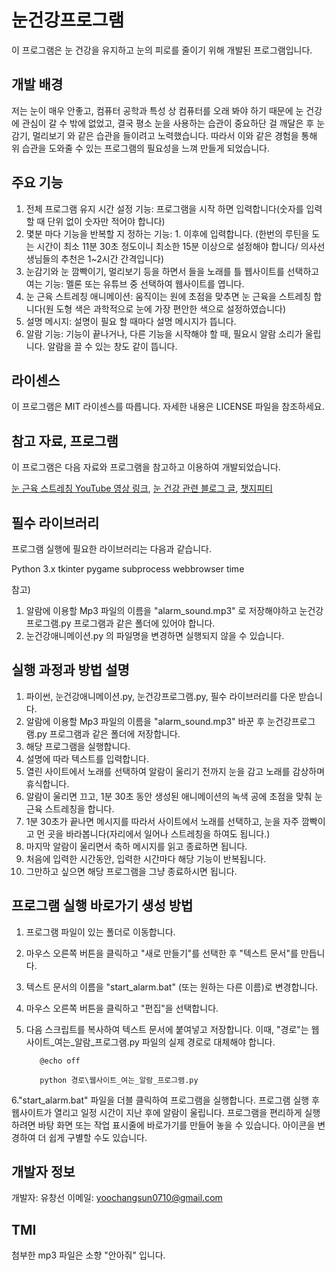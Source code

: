# 눈건강프로그램

이 프로그램은 눈 건강을 유지하고 눈의 피로를 줄이기 위해 개발된 프로그램입니다. 


## 개발 배경

저는 눈이 매우 안좋고, 컴퓨터 공학과 특성 상 컴퓨터를 오래 봐야 하기 때문에 눈 건강에 관심이 갈 수 밖에 없었고, 
결국 평소 눈을 사용하는 습관이 중요하단 걸 깨달은 후 눈감기, 멀리보기 와 같은 습관을 들이려고 노력했습니다.
따라서 이와 같은 경험을 통해 위 습관을 도와줄 수 있는 프로그램의 필요성을 느껴 만들게 되었습니다.


## 주요 기능

1. 전체 프로그램 유지 시간 설정 기능: 프로그램을 시작 하면 입력합니다(숫자를 입력 할 때 단위 없이 숫자만 적어야 합니다)
2. 몇분 마다 기능을 반복할 지 정하는 기능: 1. 이후에 입력합니다.
   (한번의 루틴을 도는 시간이 최소 11분 30초 정도이니 최소한 15분 이상으로 설정해야 합니다/ 의사선생님들의 추천은 1~2시간 간격입니다)
4. 눈감기와 눈 깜빡이기, 멀리보기 등을 하면서 들을 노래를 틀 웹사이트를 선택하고 여는 기능: 멜론 또는 유튜브 중 선택하여 웹사이트를 엽니다.
5. 눈 근육 스트레칭 애니메이션: 움직이는 원에 초점을 맞추면 눈 근육을 스트레칭 합니다(원 도형 색은 과학적으로 눈에 가장 편안한 색으로 설정하였습니다)
6. 설명 메시지: 설명이 필요 할 때마다 설명 메시지가 뜹니다.
7. 알람 기능: 기능이 끝나거나, 다른 기능을 시작해야 할 때, 필요시 알람 소리가 울립니다. 알람을 끌 수 있는 창도 같이 뜹니다.


## 라이센스
이 프로그램은 MIT 라이센스를 따릅니다. 자세한 내용은 LICENSE 파일을 참조하세요.


## 참고 자료, 프로그램

이 프로그램은 다음 자료와 프로그램을 참고하고 이용하여 개발되었습니다.

[눈 근육 스트레칭 YouTube 영상 링크](https://www.youtube.com/watch?v=v17nMtAQDOQ),
[눈 건강 관련 블로그 글](https://www.bnviit.com/blog/health/%EC%86%8C%EC%A4%91%ED%95%9C-%EB%82%B4-%EB%88%88%EC%9D%84-%EC%A7%80%ED%82%A4%EB%A0%A4%EB%A9%B4-%EC%9D%BC%EC%83%81-%EC%86%8D-%EC%9E%91%EC%9D%80-%EC%8A%B5%EA%B4%80%EC%9C%BC%EB%A1%9C-%ED%8F%89%EC%83%9D/),
[챗지피티](https://chat.openai.com/)


## 필수 라이브러리

프로그램 실행에 필요한 라이브러리는 다음과 같습니다.

Python 3.x
tkinter
pygame
subprocess
webbrowser
time

참고)
1. 알람에 이용할 Mp3 파일의 이름을 "alarm_sound.mp3" 로 저장해야하고 눈건강프로그램.py 프로그램과 같은 폴더에 있어야 합니다.
2. 눈건강애니메이션.py 의 파일명을 변경하면 실행되지 않을 수 있습니다.


## 실행 과정과 방법 설명

1. 파이썬, 눈건강애니메이션.py, 눈건강프로그램.py, 필수 라이브러리를 다운 받습니다.
2. 알람에 이용할 Mp3 파일의 이름을 "alarm_sound.mp3" 바꾼 후 눈건강프로그램.py 프로그램과 같은 폴더에 저장합니다.
3. 해당 프로그램을 실행합니다.
4. 설명에 따라 텍스트를 입력합니다.
5. 열린 사이트에서 노래를 선택하여 알람이 울리기 전까지 눈을 감고 노래를 감상하며 휴식합니다.
6. 알람이 울리면 끄고, 1분 30초 동안 생성된 애니메이션의 녹색 공에 초점을 맞춰 눈 근육 스트레칭을 합니다.
7. 1분 30초가 끝나면 메시지를 따라서 사이트에서 노래를 선택하고, 눈을 자주 깜빡이고 먼 곳을 바라봅니다(자리에서 일어나 스트레칭을 하여도 됩니다.)
8. 마지막 알람이 울리면서 축하 메시지를 읽고 종료하면 됩니다.
9. 처음에 입력한 시간동안, 입력한 시간마다 해당 기능이 반복됩니다.
10. 그만하고 싶으면 해당 프로그램을 그냥 종료하시면 됩니다.


## 프로그램 실행 바로가기 생성 방법

1. 프로그램 파일이 있는 폴더로 이동합니다.

2. 마우스 오른쪽 버튼을 클릭하고 "새로 만들기"를 선택한 후 "텍스트 문서"를 만듭니다.

3. 텍스트 문서의 이름을 "start_alarm.bat" (또는 원하는 다른 이름)로 변경합니다.

4. 마우스 오른쪽 버튼을 클릭하고 "편집"을 선택합니다.

5. 다음 스크립트를 복사하여 텍스트 문서에 붙여넣고 저장합니다. 이때, "경로"는 웹사이트_여는_알람_프로그램.py 파일의 실제 경로로 대체해야 합니다.

   ```batch
      @echo off

      python 경로\웹사이트_여는_알람_프로그램.py
6."start_alarm.bat" 파일을 더블 클릭하여 프로그램을 실행합니다.
프로그램 실행 후 웹사이트가 열리고 일정 시간이 지난 후에 알람이 울립니다. 프로그램을 편리하게 실행하려면 바탕 화면 또는 작업 표시줄에 바로가기를 만들어 놓을 수 있습니다. 아이콘을 변경하여 더 쉽게 구별할 수도 있습니다.


## 개발자 정보

개발자: 유창선
이메일: yoochangsun0710@gmail.com


## TMI

첨부한 mp3 파일은 소향 "안아줘" 입니다.


